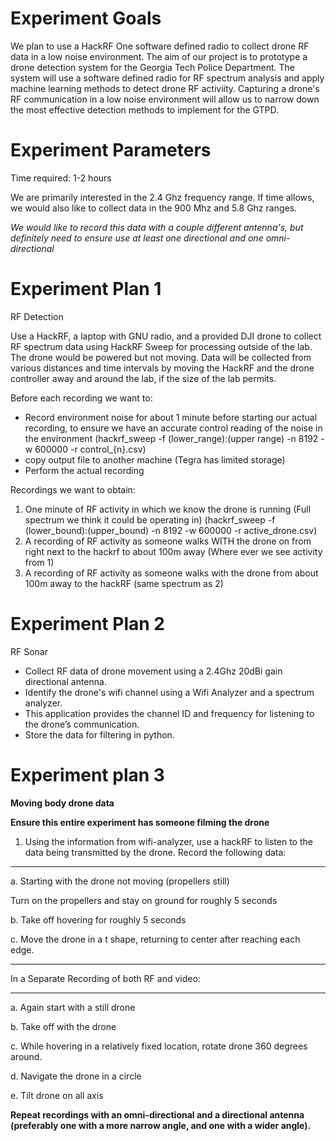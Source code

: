 # Experiment Goals

We plan to use a HackRF One software defined radio to collect drone RF data in a low noise environment. The aim of our project is to prototype a drone detection system for the Georgia Tech Police Department. The system will use a software defined radio for RF spectrum analysis and apply machine learning methods to detect drone RF activiity. Capturing a drone's RF communication in a low noise environment will allow us to narrow down the most effective detection methods to implement for the GTPD.


# Experiment Parameters

Time required: 1-2 hours


We are primarily interested in the 2.4 Ghz frequency range. If time allows, we would also like to collect data in the 900 Mhz and 5.8 Ghz ranges.

*We would like to record this data with a couple different antenna's, but definitely need to ensure use at least one directional and one omni-directional*

# Experiment Plan 1  
RF Detection

Use a HackRF, a laptop with GNU radio, and a provided DJI drone to collect RF spectrum data using HackRF Sweep for processing outside of the lab. The drone would be powered but not moving. Data will be collected from various distances and time intervals by moving the HackRF and the drone controller away and around the lab, if the size of the lab permits.

Before each recording we want to:
- Record environment noise for about 1 minute before starting our actual recording, to ensure we have an accurate control reading of the noise in the environment
(hackrf_sweep -f (lower_range):(upper range) -n 8192 -w 600000 -r control_{n}.csv)
- copy output file to another machine (Tegra has limited storage)
- Perform the actual recording

Recordings we want to obtain:
1. One minute of RF activity in which we know the drone is running (Full spectrum we think it could be operating in) 
(hackrf_sweep -f (lower_bound):(upper_bound) -n 8192 -w 600000 -r active_drone.csv)
2. A recording of RF activity as someone walks WITH the drone on from right next to the hackrf to about 100m away (Where ever we see activity from 1)
3. A recording of RF activity as someone walks with the drone from about 100m away to the hackRF (same spectrum as 2)

# Experiment Plan 2  
RF Sonar

- Collect RF data of drone movement using a 2.4Ghz 20dBi gain directional antenna.  
- Identify the drone's wifi channel using a Wifi Analyzer and a spectrum analyzer.  
- This application provides the channel ID and frequency for listening to the drone’s communication.  
- Store the data for filtering in python.  


# Experiment plan 3
**Moving body drone data**

__Ensure this entire experiment has someone filming the drone__

1. Using the information from wifi-analyzer, use a hackRF to listen to the data being transmitted by the drone. 
Record the following data:
-------------
  a. Starting with the drone not moving (propellers still)
  
Turn on the propellers and stay on ground for roughly 5 seconds

  b. Take off hovering for roughly 5 seconds
  
  c. Move the drone in a t shape, returning to center after reaching each edge.
  
  
-------------

In a Separate Recording of both RF and video:

-------------

a. Again start with a still drone

b. Take off with the drone

c. While hovering in a relatively fixed location, rotate drone 360 degrees around.

d. Navigate the drone in a circle

e. Tilt drone on all axis



__Repeat recordings with an omni-directional and a directional antenna (preferably one with a more narrow angle, and one with a wider angle).__

